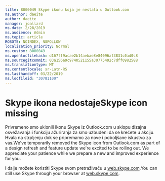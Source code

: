 ```yaml
---
title: 8000049 Skype ikonu koja je nestala u Outlook.com
ms.author: daeite
author: daeite
manager: joallard
ms.date: 2/28/2019
ms.audience: Admin
ms.topic: article
ROBOTS: NOINDEX, NOFOLLOW
localization_priority: Normal
ms.custom: 8000049
ms.openlocfilehash: d167ff9acae2b14aebae8e84096af3831c0ad0c8
ms.sourcegitcommit: 03a156a9c9740521155a30775492c7dff0982588
ms.translationtype: MT
ms.contentlocale: sr-Latn-RS
ms.lasthandoff: 03/22/2019
ms.locfileid: "30781100"
---
```

# <a name="skype-icon-missing"></a><span data-ttu-id="94afd-102">Skype ikona nedostaje</span><span class="sxs-lookup"><span data-stu-id="94afd-102">Skype icon missing</span></span>

<span data-ttu-id="94afd-103">Privremeno smo uklonili ikonu Skype iz Outlook.com u sklopu dizajna osvežavanja i funkciju ažuriranja za smo uzbuđeni da se krećete u akciju. Hvala na strpljenju dok se pripremamo za nove i poboljšane iskustvo za vas.</span><span class="sxs-lookup"><span data-stu-id="94afd-103">We've temporarily removed the Skype icon from Outlook.com as part of a design refresh and feature update we're excited to be rolling out. We appreciate your patience while we prepare a new and improved experience for you.</span></span>

<span data-ttu-id="94afd-104">I dalje možete koristiti Skype svom pretraživaču u [web.skype.com](https://web.skype.com).</span><span class="sxs-lookup"><span data-stu-id="94afd-104">You can still use Skype through your browser at [web.skype.com](https://web.skype.com).</span></span>